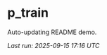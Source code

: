 # p_train

Auto-updating README demo.

<!--START_SECTION:status-->
_Last run: 2025-09-15 17:16 UTC_
<!--END_SECTION:status-->




























































































































































































































































































































































































































































































































































































































